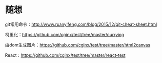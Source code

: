# 随想
git常用命令：http://www.ruanyifeng.com/blog/2015/12/git-cheat-sheet.html

柯里化：https://github.com/cginx/test/tree/master/currying

由dom生成图片：https://github.com/cginx/test/tree/master/html2canvas

React：https://github.com/cginx/test/tree/master/react-test
